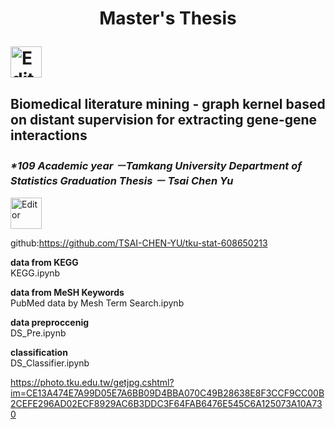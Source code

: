 # <p align="center">Master's Thesis</p><img src="https://upload.wikimedia.org/wikipedia/zh/thumb/d/db/Tamkang_University_logo.svg/630px-Tamkang_University_logo.svg.png" alt="Editor" width="50">
## Biomedical literature mining - graph kernel based on distant supervision for extracting gene-gene interactions
### _*109 Academic year －Tamkang University Department of Statistics  Graduation Thesis － Tsai Chen Yu_

<img src="https://upload.wikimedia.org/wikipedia/zh/thumb/d/db/Tamkang_University_logo.svg/630px-Tamkang_University_logo.svg.png" alt="Editor" width="50">


github:https://github.com/TSAI-CHEN-YU/tku-stat-608650213

**data from KEGG**  
KEGG.ipynb

**data from MeSH Keywords**  
PubMed data by Mesh Term Search.ipynb

**data preproccenig**  
DS_Pre.ipynb

**classification**  
DS_Classifier.ipynb


https://photo.tku.edu.tw/getjpg.cshtml?im=CE13A474E7A99D05E7A6BB09D4BBA070C49B28638E8F3CCF9CC00B2CEFE296AD02ECF8929AC6B3DDC3F64FAB6476E545C6A125073A10A730
